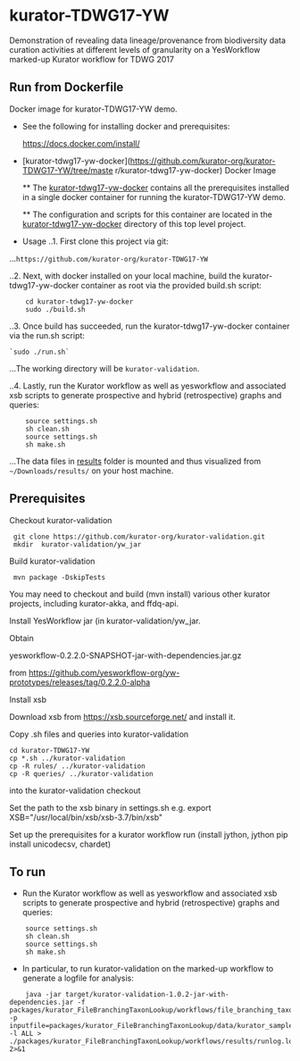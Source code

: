# kurator-TDWG17-YW

Demonstration of revealing data lineage/provenance from biodiversity data curation activities at different levels of granularity on a YesWorkflow marked-up Kurator workflow for TDWG 2017

## Run from Dockerfile

Docker image for kurator-TDWG17-YW demo.

* See the following for installing docker and prerequisites:

    https://docs.docker.com/install/

* [kurator-tdwg17-yw-docker](https://github.com/kurator-org/kurator-TDWG17-YW/tree/maste    r/kurator-tdwg17-yw-docker) Docker Image

    ** The [kurator-tdwg17-yw-docker](https://github.com/kurator-org/kurator-TDWG17-YW/tree/master/kurator-tdwg17-yw-docker) contains all the prerequisites installed in a single docker container for running the kurator-TDWG17-YW demo.

    ** The configuration and scripts for this container are located in the [kurator-tdwg17-yw-docker](https://github.com/kurator-org/kurator-TDWG17-YW/tree/master/kurator-tdwg17-yw-docker) directory of this top level project.

* Usage
..1. First clone this project via git:

...`https://github.com/kurator-org/kurator-TDWG17-YW`

..2. Next, with docker installed on your local machine, build the kurator-tdwg17-yw-docker container as root via the provided build.sh script:

```
    cd kurator-tdwg17-yw-docker 
    sudo ./build.sh
```
   
..3. Once build has succeeded, run the kurator-tdwg17-yw-docker container via the run.sh script:

    `sudo ./run.sh`

...The working directory will be `kurator-validation`. 

..4. Lastly, run the Kurator workflow as well as yesworkflow and associated xsb scripts to generate prospective and hybrid (retrospective) graphs and queries:

 ```
     source settings.sh
     sh clean.sh
     source settings.sh
     sh make.sh
 ```
 ...The data files in [results](https://github.com/kurator-org/kurator-TDWG17-YW/tree/master/kurator_FileBranchingTaxonLookup/workflows/results) folder is mounted and thus visualized from `~/Downloads/results/` on your host machine.

## Prerequisites

Checkout kurator-validation

     git clone https://github.com/kurator-org/kurator-validation.git
     mkdir  kurator-validation/yw_jar

Build kurator-validation 

     mvn package -DskipTests

You may need to checkout and build (mvn install) various other kurator projects, including kurator-akka, and ffdq-api.

Install YesWorkflow jar (in kurator-validation/yw_jar.

Obtain 

yesworkflow-0.2.2.0-SNAPSHOT-jar-with-dependencies.jar.gz

from https://github.com/yesworkflow-org/yw-prototypes/releases/tag/0.2.2.0-alpha

Install xsb

Download xsb from https://xsb.sourceforge.net/ and install it.

Copy .sh files and queries into kurator-validation 

    cd kurator-TDWG17-YW
    cp *.sh ../kurator-validation
    cp -R rules/ ../kurator-validation
    cp -R queries/ ../kurator-validation

into the kurator-validation checkout

Set the path to the xsb binary in settings.sh
e.g.  export XSB="/usr/local/bin/xsb/xsb-3.7/bin/xsb"
 
Set up the prerequisites for a kurator workflow run (install jython, jython pip install unicodecsv, chardet)

## To run

* Run the Kurator workflow as well as yesworkflow and associated xsb scripts to generate prospective and hybrid (retrospective) graphs and queries: 

```
    source settings.sh
    sh clean.sh
    source settings.sh
    sh make.sh
```

* In particular, to run kurator-validation on the marked-up workflow to generate a logfile for analysis: 

```
    java -jar target/kurator-validation-1.0.2-jar-with-dependencies.jar -f packages/kurator_FileBranchingTaxonLookup/workflows/file_branching_taxon_lookup.yaml -p inputfile=packages/kurator_FileBranchingTaxonLookup/data/kurator_sample_data_v2.txt -l ALL > ./packages/kurator_FileBranchingTaxonLookup/workflows/results/runlog.log 2>&1
```

